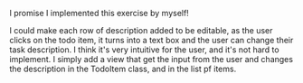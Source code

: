 I promise I implemented this exercise by myself!

I could make each row of description added to be editable, as the user clicks on the todo item, it turns into a text box and the user can change their task description.
I think it's very intuitive for the user, and it's not hard to implement. I simply add a view that get the input from the user and changes the description in the TodoItem class, and in the list pf items.
